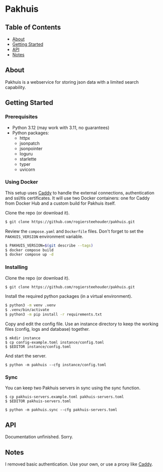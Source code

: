 # Pakhuis

## Table of Contents
+ [About](#about)
+ [Getting Started](#getting_started)
+ [API](#api)
+ [Notes](#notes)

## About <a name="about"></a>

Pakhuis is a webservice for storing json data with a limited search capability.

## Getting Started <a name="getting_started"></a>

### Prerequisites

+ Python 3.12 (may work with 3.11, no guarantees)
+ Python packages:
	+ httpx
	+ jsonpatch
	+ jsonpointer
	+ loguru
	+ starlette
	+ typer
	+ uvicorn

### Using Docker

This setup uses [Caddy](https://caddyserver.com/) to handle the external
connections, authentication and ssl/tls certificates. It will use two
Docker containers: one for Caddy from Docker Hub and a custom build for
Pakhuis itself.

Clone the repo (or download it).

```bash
$ git clone https://github.com/rogiersteehouder/pakhuis.git
```

Review the `compose.yaml` and `Dockerfile` files. Don't forget to set the
`PAKHUIS_VERSION` environment variable.

```bash
$ PAKHUIS_VERSION=$(git describe --tags)
$ docker compose build
$ docker compose up -d
```

### Installing

Clone the repo (or download it).

```bash
$ git clone https://github.com/rogiersteehouder/pakhuis.git
```

Install the required python packages (in a virtual environment).

```bash
$ python3 -m venv .venv
$ .venv/bin/activate
$ python3 -m pip install -r requirements.txt
```

Copy and edit the config file. Use an instance directory to keep the working
files (config, logs and database) together.

```
$ mkdir instance
$ cp config-example.toml instance/config.toml
$ $EDITOR instance/config.toml
```

And start the server.

```
$ python -m pakhuis --cfg instance/config.toml
```

### Sync

You can keep two Pakhuis servers in sync using the sync function.

```
$ cp pakhuis-servers.example.toml pakhuis-servers.toml
$ $EDITOR pakhuis-servers.toml
```

```
$ python -m pakhuis.sync --cfg pakhuis-servers.toml
```

## API

Documentation unfinished. Sorry.

## Notes <a name="notes"></a>

I removed basic authentication. Use your own, or use a proxy like
[Caddy](https://caddyserver.com/).
